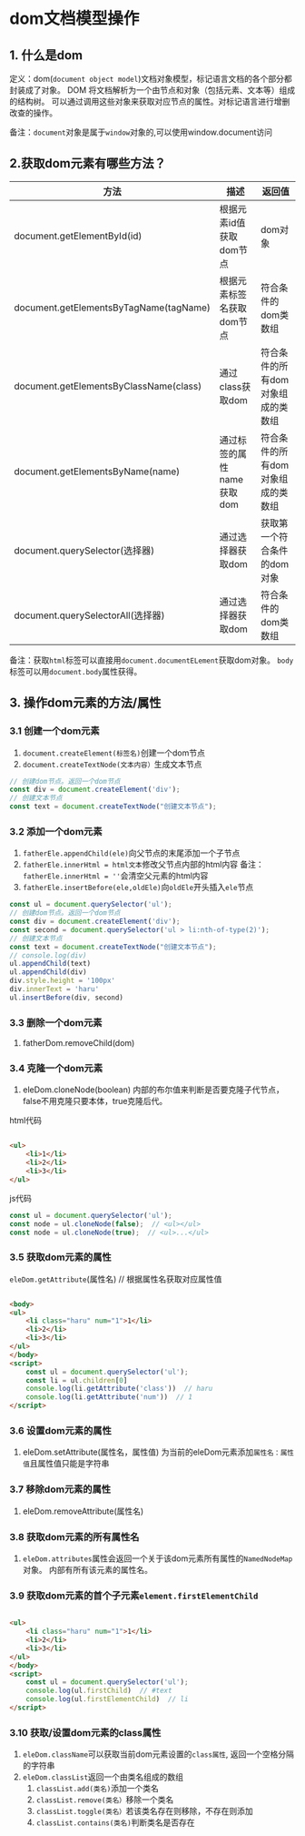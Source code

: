 # dom文档模型操作

## 1. 什么是dom

定义：dom(`document object model`)文档对象模型，标记语言文档的各个部分都封装成了对象。
DOM 将文档解析为一个由节点和对象（包括元素、文本等）组成的结构树。
可以通过调用这些对象来获取对应节点的属性。对标记语言进行增删改查的操作。

备注：`document`对象是属于`window`对象的,可以使用window.document访问

## 2.获取dom元素有哪些方法？

| 方法                                     | 描述               | 返回值                |
|----------------------------------------|------------------|--------------------|
| document.getElementById(id)            | 根据元素id值获取dom节点   | dom对象              |
| document.getElementsByTagName(tagName) | 根据元素标签名获取dom节点   | 符合条件的dom类数组        | 
| document.getElementsByClassName(class) | 通过class获取dom     | 符合条件的所有dom对象组成的类数组 |
| document.getElementsByName(name)       | 通过标签的属性name获取dom | 符合条件的所有dom对象组成的类数组 |
| document.querySelector(选择器)            | 通过选择器获取dom       | 获取第一个符合条件的dom对象    |
| document.querySelectorAll(选择器)         | 通过选择器获取dom       | 符合条件的dom类数组        |

备注：获取`html`标签可以直接用`document.documentELement`获取dom对象。
`body`标签可以用`document.body`属性获得。

## 3. 操作dom元素的方法/属性

### 3.1 创建一个dom元素

1. `document.createElement(标签名)`创建一个dom节点
2. `document.createTextNode(文本内容）`生成文本节点

```js
// 创建dom节点。返回一个dom节点
const div = document.createElement('div');
// 创建文本节点
const text = document.createTextNode("创建文本节点");
```

### 3.2 添加一个dom元素

1. `fatherEle.appendChild(ele)`向父节点的末尾添加一个子节点
2. `fatherEle.innerHtml = html文本`修改父节点内部的html内容
   备注：`fatherEle.innerHtml = ''`会清空父元素的html内容
3. `fatherEle.insertBefore(ele,oldEle)`向`oldEle`开头插入`ele`节点

```js
const ul = document.querySelector('ul');
// 创建dom节点。返回一个dom节点
const div = document.createElement('div');
const second = document.querySelector('ul > li:nth-of-type(2)');
// 创建文本节点
const text = document.createTextNode("创建文本节点");
// console.log(div)
ul.appendChild(text)
ul.appendChild(div)
div.style.height = '100px'
div.innerText = 'haru'
ul.insertBefore(div, second)
```

### 3.3 删除一个dom元素

1. fatherDom.removeChild(dom)

### 3.4 克隆一个dom元素

1. eleDom.cloneNode(boolean)
   内部的布尔值来判断是否要克隆子代节点，false不用克隆只要本体，true克隆后代。

html代码

```html

<ul>
    <li>1</li>
    <li>2</li>
    <li>3</li>
</ul>
```

js代码

```js
const ul = document.querySelector('ul');
const node = ul.cloneNode(false);  // <ul></ul>
const node = ul.cloneNode(true);  // <ul>...</ul>
```

### 3.5 获取dom元素的属性

`eleDom.getAttribute`(属性名)
// 根据属性名获取对应属性值

```html

<body>
<ul>
    <li class="haru" num="1">1</li>
    <li>2</li>
    <li>3</li>
</ul>
</body>
<script>
    const ul = document.querySelector('ul');
    const li = ul.children[0]
    console.log(li.getAttribute('class'))  // haru
    console.log(li.getAttribute('num'))  // 1
</script>
```

### 3.6 设置dom元素的属性

1. eleDom.setAttribute(属性名，属性值)
   为当前的eleDom元素添加`属性名：属性值`且属性值只能是字符串

### 3.7 移除dom元素的属性

1. eleDom.removeAttribute(属性名)

### 3.8 获取dom元素的所有属性名

1. `eleDom.attributes`属性会返回一个关于该dom元素所有属性的`NamedNodeMap`对象。
   内部有所有该元素的属性名。

### 3.9 获取dom元素的首个子元素`element.firstElementChild`

```html

<ul>
    <li class="haru" num="1">1</li>
    <li>2</li>
    <li>3</li>
</ul>
</body>
<script>
    const ul = document.querySelector('ul');
    console.log(ul.firstChild)  // #text
    console.log(ul.firstElementChild)  // li
</script>
```

### 3.10 获取/设置dom元素的class属性

1. `eleDom.className`可以获取当前dom元素设置的`class属性`, 返回一个空格分隔的字符串
2. `eleDom.classList`返回一个由类名组成的数组
   1. `classList.add(类名)`添加一个类名
   2. `classList.remove(类名）`移除一个类名
   3. `classList.toggle(类名）`若该类名存在则移除，不存在则添加
   4. `classList.contains(类名)`判断类名是否存在